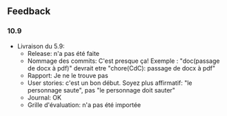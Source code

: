 ## Feedback 

### 10.9

- Livraison du 5.9:
    - Release: n'a pas été faite
    - Nommage des commits: C'est presque ça! Exemple : "doc(passage de docx à pdf)" devrait etre "chore(CdC): passage de docx à pdf"
    - Rapport: Je ne le trouve pas
    - User stories: c'est un bon début. Soyez plus affirmatif: "le personnage saute", pas "le personnage doit sauter"
    - Journal: OK
    - Grille d'évaluation: n'a pas été importée


